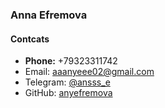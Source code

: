 ### Anna Efremova

#### Contcats

* **Phone:** +79323311742
* Email: aaanyeee02@gmail.com
* Telegram: [@ansss_e](https://t.me/ansss_e)
* GitHub: [anyefremova](https://github.com/anyefremova)
